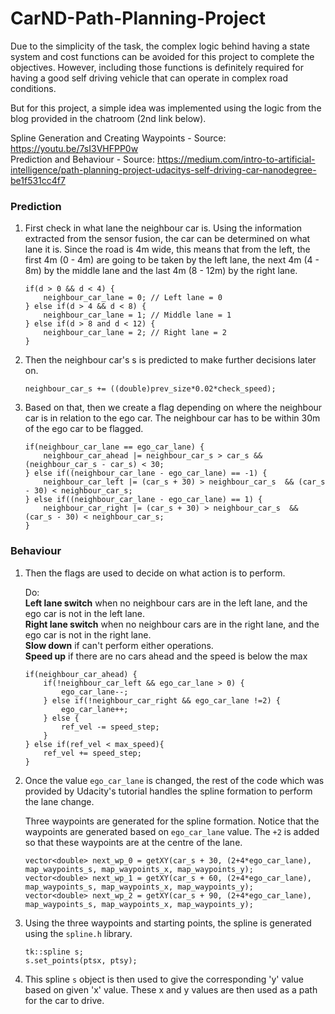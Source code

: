 # CarND-Path-Planning-Project
Due to the simplicity of the task, the complex logic behind having a state system and cost functions can be avoided for this project to complete the objectives. However, including those functions is definitely required for having a good self driving vehicle that can operate in complex road conditions.  

But for this project, a simple idea was implemented using the logic from the blog provided in the chatroom (2nd link below). 
  
Spline Generation and Creating Waypoints - Source: <https://youtu.be/7sI3VHFPP0w>    
Prediction and Behaviour - Source: <https://medium.com/intro-to-artificial-intelligence/path-planning-project-udacitys-self-driving-car-nanodegree-be1f531cc4f7>
   
### Prediction
1. First check in what lane the neighbour car is. Using the information extracted from the sensor fusion, the car can be determined on what lane it is. Since the road is 4m wide, this means that from the left, the first 4m (0 - 4m) are going to be taken by the left lane, the next 4m (4 - 8m) by the middle lane and the last 4m (8 - 12m) by the right lane.

	```
	if(d > 0 && d < 4) {
		neighbour_car_lane = 0; // Left lane = 0
	} else if(d > 4 && d < 8) {
		neighbour_car_lane = 1; // Middle lane = 1
	} else if(d > 8 and d < 12) {
		neighbour_car_lane = 2; // Right lane = 2
	}
	```

2. Then the neighbour car's s is predicted to make further decisions later on.

	```
	neighbour_car_s += ((double)prev_size*0.02*check_speed);
	```
3. Based on that, then we create a flag depending on where the neighbour car is in relation to the ego car. The neighbour car has to be within 30m of the ego car to be flagged.

	```
	if(neighbour_car_lane == ego_car_lane) {
		neighbour_car_ahead |= neighbour_car_s > car_s && (neighbour_car_s - car_s) < 30;
	} else if((neighbour_car_lane - ego_car_lane) == -1) {
		neighbour_car_left |= (car_s + 30) > neighbour_car_s  && (car_s - 30) < neighbour_car_s;
	} else if((neighbour_car_lane - ego_car_lane) == 1) {
		neighbour_car_right |= (car_s + 30) > neighbour_car_s  && (car_s - 30) < neighbour_car_s;
	}
	```

### Behaviour
1. Then the flags are used to decide on what action is to perform.
	    
	Do:  
	**Left lane switch** when no neighbour cars are in the left lane, and the ego car is not in the left lane.  
	**Right lane switch** when no neighbour cars are in the right lane, and the ego car is not in the right lane.  
	**Slow down** if can't perform either operations.  
	**Speed up** if there are no cars ahead and the speed is below the max

	```
	if(neighbour_car_ahead) {
		if(!neighbour_car_left && ego_car_lane > 0) {
			ego_car_lane--;
		} else if(!neighbour_car_right && ego_car_lane !=2) {
			ego_car_lane++;
		} else {
			ref_vel -= speed_step;
		}
	} else if(ref_vel < max_speed){
		ref_vel += speed_step;
	}
	```
2. Once the value `ego_car_lane` is changed, the rest of the code which was provided by Udacity's tutorial handles the spline formation to perform the lane change.  

	Three waypoints are generated for the spline formation. Notice that the waypoints are generated based on `ego_car_lane` value. The `+2` is added so that these waypoints are at the centre of the lane.

	```
	vector<double> next_wp_0 = getXY(car_s + 30, (2+4*ego_car_lane), map_waypoints_s, map_waypoints_x, map_waypoints_y);
	vector<double> next_wp_1 = getXY(car_s + 60, (2+4*ego_car_lane), map_waypoints_s, map_waypoints_x, map_waypoints_y);
	vector<double> next_wp_2 = getXY(car_s + 90, (2+4*ego_car_lane), map_waypoints_s, map_waypoints_x, map_waypoints_y);
	```
3. Using the three waypoints and starting points, the spline is generated using the `spline.h` library.

	```
	tk::spline s;
	s.set_points(ptsx, ptsy);
	```
4. This spline `s` object is then used to give the corresponding 'y' value based on given 'x' value. These x and y values are then used as a path for the car to drive.
